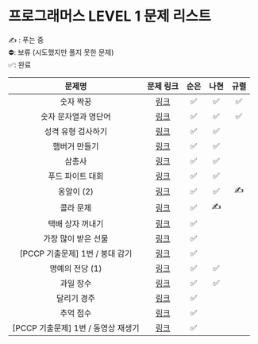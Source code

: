 # 프로그래머스 LEVEL 1 문제 리스트

✍️ : 푸는 중   
⛔️: 보류 (시도했지만 풀지 못한 문제)   
✅: 완료

|문제명|문제 링크|순은|나현|규렬|
|:------:|:------:|:------:|:------:|:------:|
|숫자 짝꿍|<a href="https://school.programmers.co.kr/learn/courses/30/lessons/131128" target="_blank">링크</a>|✅|✅|✅|
|숫자 문자열과 영단어|<a href="https://school.programmers.co.kr/learn/courses/30/lessons/131128" target="_blank">링크</a>|✅|✅|✅|
|성격 유형 검사하기|<a href="https://school.programmers.co.kr/learn/courses/30/lessons/118666" target="_blank">링크</a>|✅|✅||
|햄버거 만들기|<a href="https://school.programmers.co.kr/learn/courses/30/lessons/133502" target="_blank">링크</a>|✅|✅||
|삼총사|<a href="https://school.programmers.co.kr/learn/courses/30/lessons/131705" target="_blank">링크</a>|✅|✅||
|푸드 파이트 대회|<a href="https://school.programmers.co.kr/learn/courses/30/lessons/134240" target="_blank">링크</a>|✅|✅||
|옹알이 (2)|<a href="https://school.programmers.co.kr/learn/courses/30/lessons/133499" target="_blank">링크</a>|✅|✅|✍️|
|콜라 문제|<a href="https://school.programmers.co.kr/learn/courses/30/lessons/132267" target="_blank">링크</a>|✅|✍️||
|택배 상자 꺼내기|<a href="https://school.programmers.co.kr/learn/courses/30/lessons/389478" target="_blank">링크</a>|✅|||
|가장 많이 받은 선물|<a href="https://school.programmers.co.kr/learn/courses/30/lessons/258712" target="_blank">링크</a>|✅|||
|[PCCP 기출문제] 1번 / 붕대 감기|<a href="https://school.programmers.co.kr/learn/courses/30/lessons/250137" target="_blank">링크</a>|✅|||
|명예의 전당 (1)|<a href="https://school.programmers.co.kr/learn/courses/30/lessons/138477" target="_blank">링크</a>|✅|✅||
|과일 장수|<a href="https://school.programmers.co.kr/learn/courses/30/lessons/135808" target="_blank">링크</a>|✅|✅||
|달리기 경주|<a href="https://school.programmers.co.kr/learn/courses/30/lessons/178871" target="_blank">링크</a>|✅|||
|추억 점수|<a href="https://school.programmers.co.kr/learn/courses/30/lessons/176963" target="_blank">링크</a>|✅|||
|[PCCP 기출문제] 1번 / 동영상 재생기|<a href="https://school.programmers.co.kr/learn/courses/30/lessons/340213" target="_blank">링크</a>|✅|||